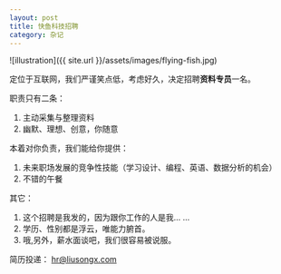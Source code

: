 ```yaml
---
layout: post
title: 快鱼科技招聘
category: 杂记
---
```


![illustration]({{ site.url }}/assets/images/flying-fish.jpg)



定位于互联网，我们严谨笑点低，考虑好久，决定招聘**资料专员**一名。



职责只有二条：

1. 主动采集与整理资料
2. 幽默、理想、创意，你随意



本着对你负责，我们能给你提供：

1. 未来职场发展的竞争性技能（学习设计、编程、英语、数据分析的机会）
2. 不错的午餐

其它：

1. 这个招聘是我发的，因为跟你工作的人是我… …
2. 学历、性别都是浮云，唯能力腑首。
3. 哦,另外，薪水面谈吧，我们很容易被说服。


简历投递： hr@liusongx.com

